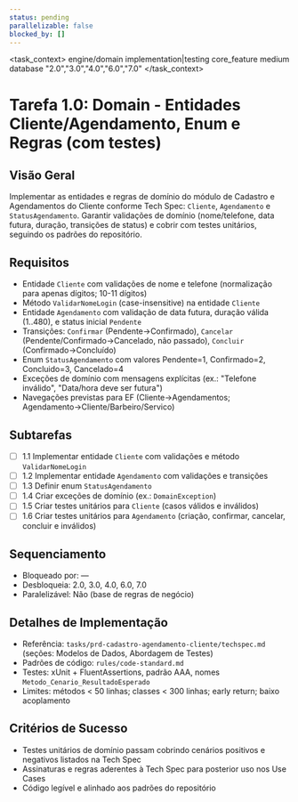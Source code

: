 ```yaml
---
status: pending
parallelizable: false
blocked_by: []
---
```


<task_context>
<domain>engine/domain</domain>
<type>implementation|testing</type>
<scope>core_feature</scope>
<complexity>medium</complexity>
<dependencies>database</dependencies>
<unblocks>"2.0","3.0","4.0","6.0","7.0"</unblocks>
</task_context>

# Tarefa 1.0: Domain - Entidades Cliente/Agendamento, Enum e Regras (com testes)

## Visão Geral
Implementar as entidades e regras de domínio do módulo de Cadastro e Agendamentos do Cliente conforme Tech Spec: `Cliente`, `Agendamento` e `StatusAgendamento`. Garantir validações de domínio (nome/telefone, data futura, duração, transições de status) e cobrir com testes unitários, seguindo os padrões do repositório.

## Requisitos
- Entidade `Cliente` com validações de nome e telefone (normalização para apenas dígitos; 10-11 dígitos)
- Método `ValidarNomeLogin` (case-insensitive) na entidade `Cliente`
- Entidade `Agendamento` com validação de data futura, duração válida (1..480), e status inicial `Pendente`
- Transições: `Confirmar` (Pendente→Confirmado), `Cancelar` (Pendente/Confirmado→Cancelado, não passado), `Concluir` (Confirmado→Concluído)
- Enum `StatusAgendamento` com valores Pendente=1, Confirmado=2, Concluido=3, Cancelado=4
- Exceções de domínio com mensagens explícitas (ex.: "Telefone inválido", "Data/hora deve ser futura")
- Navegações previstas para EF (Cliente→Agendamentos; Agendamento→Cliente/Barbeiro/Servico)

## Subtarefas
- [ ] 1.1 Implementar entidade `Cliente` com validações e método `ValidarNomeLogin`
- [ ] 1.2 Implementar entidade `Agendamento` com validações e transições
- [ ] 1.3 Definir enum `StatusAgendamento`
- [ ] 1.4 Criar exceções de domínio (ex.: `DomainException`)
- [ ] 1.5 Criar testes unitários para `Cliente` (casos válidos e inválidos)
- [ ] 1.6 Criar testes unitários para `Agendamento` (criação, confirmar, cancelar, concluir e inválidos)

## Sequenciamento
- Bloqueado por: —
- Desbloqueia: 2.0, 3.0, 4.0, 6.0, 7.0
- Paralelizável: Não (base de regras de negócio)

## Detalhes de Implementação
- Referência: `tasks/prd-cadastro-agendamento-cliente/techspec.md` (seções: Modelos de Dados, Abordagem de Testes)
- Padrões de código: `rules/code-standard.md`
- Testes: xUnit + FluentAssertions, padrão AAA, nomes `Metodo_Cenario_ResultadoEsperado`
- Limites: métodos < 50 linhas; classes < 300 linhas; early return; baixo acoplamento

## Critérios de Sucesso
- Testes unitários de domínio passam cobrindo cenários positivos e negativos listados na Tech Spec
- Assinaturas e regras aderentes à Tech Spec para posterior uso nos Use Cases
- Código legível e alinhado aos padrões do repositório

